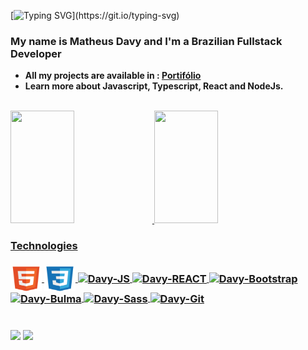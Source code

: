 [![Typing SVG](https://readme-typing-svg.herokuapp.com/?lines=You´re+Welcome!)](https://git.io/typing-svg)


<h3>My name is Matheus Davy and I'm a Brazilian <strong>Fullstack Developer<strong></h3>
 <ul>
   <li>All my projects are available in : <a href="https://matheusdavy.github.io/Portifolio/">Portifólio</a></li>
   <li>Learn more about Javascript, Typescript, React and NodeJs.</li>
 </ul>
 <div>
  <br>
  <a href="https://github.com/MatheusDavy">
  <img height="180em" width="45%" src="https://github-readme-stats.vercel.app/api?username=MatheusDavy&show_icons=true&theme=flag_india&include_all_commits=true&count_private=true"/>
   <img height="180em" width="45%" src="https://github-readme-stats.vercel.app/api/top-langs/?username=MatheusDavy&layout=compact&langs_count=7&theme=white"/>
</div>

  </div>
  <h3>Technologies<h3>
<div style="display: inline_block">
  <img align="center" alt="Davy-HTML" height="40" width="50" src="https://raw.githubusercontent.com/devicons/devicon/master/icons/html5/html5-original.svg">
  <img align="center" alt="Davy-CSS" height="40" width="50" src="https://raw.githubusercontent.com/devicons/devicon/master/icons/css3/css3-original.svg">
  <img align="center" alt="Davy-JS" height="40" width="50" src="https://cdn.jsdelivr.net/gh/devicons/devicon/icons/javascript/javascript-original.svg">
 <img align="center" alt="Davy-REACT" height="40" width="50" src="https://cdn.jsdelivr.net/gh/devicons/devicon/icons/react/react-original.svg">
 <img align="center" alt="Davy-Bootstrap" height="40" width="50" src="https://cdn.jsdelivr.net/gh/devicons/devicon/icons/bootstrap/bootstrap-original.svg">
  <img align="center" alt="Davy-Bulma" height="40" width="50" src="https://cdn.jsdelivr.net/gh/devicons/devicon/icons/bulma/bulma-plain.svg" />
 <img align="center" alt="Davy-Sass" height="40" width="50" src="https://cdn.jsdelivr.net/gh/devicons/devicon/icons/sass/sass-original.svg" />
 <img align="center" alt="Davy-Git" height="40" width="50" src="https://cdn.jsdelivr.net/gh/devicons/devicon/icons/git/git-original.svg" />
 
</div> 
<br>
<br>
<div display:"flex"> 
   <a href="https://www.instagram.com/matheus.davy/" target="_blank"><img src="https://img.shields.io/badge/-Instagram-%23E4405F?style=for-the-badge&logo=instagram&logoColor=white" target="_blank"></a>
 </a> 
 <a href="https://www.linkedin.com/in/matheus-davy-dev/" target="_blank"><img src="https://img.shields.io/badge/LinkedIn-0077B5?style=for-the-badge&logo=linkedin&logoColor=white" target="_blank"></a>
 
</div>
